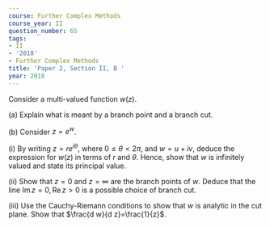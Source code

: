```yaml
---
course: Further Complex Methods
course_year: II
question_number: 65
tags:
- II
- '2018'
- Further Complex Methods
title: 'Paper 2, Section II, B '
year: 2018
---
```




Consider a multi-valued function $w(z)$.

(a) Explain what is meant by a branch point and a branch cut.

(b) Consider $z=e^{w}$.

(i) By writing $z=r e^{i \theta}$, where $0 \leqslant \theta<2 \pi$, and $w=u+i v$, deduce the expression for $w(z)$ in terms of $r$ and $\theta$. Hence, show that $w$ is infinitely valued and state its principal value.

(ii) Show that $z=0$ and $z=\infty$ are the branch points of $w$. Deduce that the line $\operatorname{Im} z=0, \operatorname{Re} z>0$ is a possible choice of branch cut.

(iii) Use the Cauchy-Riemann conditions to show that $w$ is analytic in the cut plane. Show that $\frac{d w}{d z}=\frac{1}{z}$.